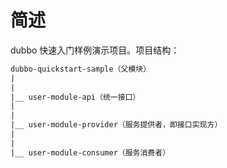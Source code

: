 # 简述

dubbo 快速入门样例演示项目。项目结构：

```html
dubbo-quickstart-sample（父模块）
|
|
|__ user-module-api（统一接口）
|
|
|__ user-module-provider（服务提供者，即接口实现方）
|
|
|__ user-module-consumer（服务消费者）
```